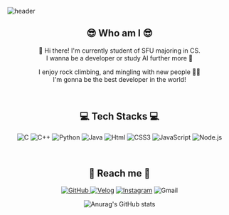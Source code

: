 ![header](https://capsule-render.vercel.app/api?type=waving&color=3eb489&height=200&section=header&text=Jay%20Song&fontSize=80&animation=twinkling&fontAlign=75&fontColor=2E2E2E)

<div align="center">

## 😎 Who am I 😎
<p>
  👋 Hi there! I'm currently student of SFU majoring in CS.<br/>
  I wanna be a developer or study AI further more 🤖<br/>
  
  I enjoy rock climbing, and mingling with new people 🧗‍♂️<br/>
  I'm gonna be the best developer in the world!<br/>
</p>
<br/>
  
<div align="center">

## 💻 Tech Stacks 💻

<p>
<img alt="C" src 
="https://img.shields.io/badge/C-A8B9CC.svg?&style=for-the-badge&logo=C&logoColor=white"/> <img alt="C++" src ="https://img.shields.io/badge/C++-00599C.svg?&style=for-the-badge&logo=C%2B%2B&logoColor=white"/> <img alt="Python" src ="https://img.shields.io/badge/Python-3776AB.svg?&style=for-the-badge&logo=Python&logoColor=white"/> <img alt="Java" src ="https://img.shields.io/badge/Java-007396.svg?&style=for-the-badge&logo=Java&logoColor=white"/> <img alt="Html" src ="https://img.shields.io/badge/HTML-E34F26.svg?&style=for-the-badge&logo=HTML5&logoColor=white"/> <img alt="CSS3" src ="https://img.shields.io/badge/CSS3-1572B6.svg?&style=for-the-badge&logo=CSS3&logoColor=white"/> <img alt="JavaScript" src ="https://img.shields.io/badge/JavaScript-F7DF1E.svg?&style=for-the-badge&logo=JavaScript&logoColor=white"/> <img alt="Node.js" src ="https://img.shields.io/badge/Node.js-339933.svg?&style=for-the-badge&logo=Node.js&logoColor=white"/>
</p>
<br/>
  
## 💌 Reach me 💌

<p>
<a href = "https://github.com/x0ng120x"><img alt="GitHub" src ="https://img.shields.io/badge/GitHub-181717.svg?&style=for-the-badge&logo=GitHub&logoColor=white"/>
</a> <a href = "https://velog.io/@x0ng120x"> <img alt="Velog" src ="https://img.shields.io/badge/Velog-20C997.svg?&style=for-the-badge"/></a>
</a> <a href = "https://instagram.com/x0ng120x"> <img alt="Instagram" src ="https://img.shields.io/badge/Instagram-E4405F.svg?&style=for-the-badge&logo=Instagram&logoColor=white"/></a>
<img alt="Gmail" src 
="https://img.shields.io/badge/jaysong0120@gmail.com-EA4335.svg?&style=for-the-badge&logo=Gmail&logoColor=white"/>

![Anurag's GitHub stats](https://github-readme-stats.vercel.app/api?username=x0ng120x&show_icons=true&theme=vue)
</P>
<br/>
